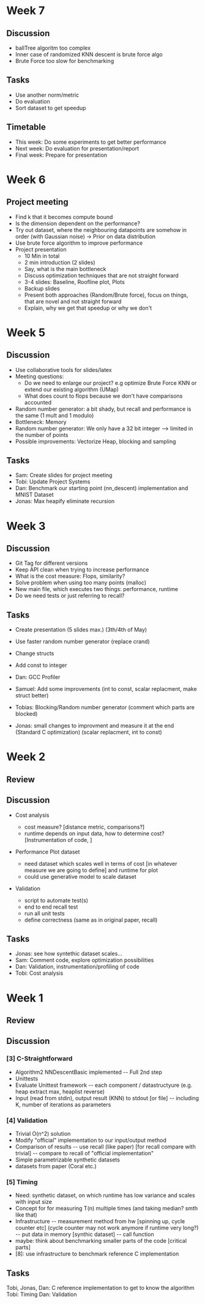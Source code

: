 # Week 7
## Discussion
- ballTree algoritm too complex
- Inner case of randomized KNN descent is brute force algo
- Brute Force too slow for benchmarking
## Tasks
- Use another norm/metric
- Do evaluation
- Sort dataset to get speedup
## Timetable
- This week: Do some experiments to get better performance
- Next week: Do evaluation for presentation/report
- Final week: Prepare for presentation

# Week 6
## Project meeting
- Find k that it becomes compute bound
- Is the dimension dependent on the performance?
- Try out dataset, where the neighbouring datapoints are somehow in order (with Gaussian noise) -> Prior on data distribution
- Use brute force algorithm to improve performance
- Project presentation
   - 10 Min in total
   - 2 min introduction (2 slides)
   - Say, what is the main bottleneck
   - Discuss optimization techniques that are not straight forward
   - 3-4 slides: Baseline, Roofline plot, Plots
   - Backup slides
   - Present both approaches (Random/Brute force), focus on things, that are novel and not straight forward
   - Explain, why we get that speedup or why we don't

# Week 5
## Discussion
- Use collaborative tools for slides/latex
- Meeting questions:
   - Do we need to enlarge our project? e.g optimize Brute Force KNN or extend our existing algorithm (UMap)
   - What does count to flops because we don't have comparisons accounted
- Random number generator: a bit shady, but recall and performance is the same (1 mult and 1 modulo)
- Bottleneck: Memory
- Random number generator: We only have a 32 bit integer --> limited in the number of points
- Possible improvements: Vectorize Heap, blocking and sampling

## Tasks
- Sam: Create slides for project meeting
- Tobi: Update Project Systems
- Dan: Benchmark our starting point (nn_descent) implementation and MNIST Dataset
- Jonas: Max heapify eliminate recursion

# Week 3
## Discussion
- Git Tag for different versions
- Keep API clean when trying to increase performance
- What is the cost measure: Flops, similarity?
- Solve problem when using too many points (malloc)
- New main file, which executes two things: performance, runtime
- Do we need tests or just referring to recall? 

## Tasks
- Create presentation (5 slides max.) (3th/4th of May)
- Use faster random number generator (replace crand)
- Change structs
- Add const to integer

- Dan: GCC Profiler
- Samuel: Add some improvements (int to const, scalar replacment, make struct better)
- Tobias: Blocking/Random number generator (comment which parts are blocked)
- Jonas: small changes to improvment and measure it at the end (Standard C optimization) (scalar replacment, int to const)

# Week 2
## Review
## Discussion
- Cost analysis
    - cost measure? [distance metric, comparisons?]
    - runtime depends on input data, how to determine cost? [Instrumentation of code, ]

- Performance Plot dataset
    - need dataset which scales well in terms of cost [in whatever measure we are going to define] and runtime for plot 
    - could use generative model to scale dataset

- Validation
    - script to automate test(s)
    - end to end recall test 
    - run all unit tests
    - define correctness (same as in original paper, recall)

## Tasks
- Jonas: see how syntethic dataset scales...
- Sam: Comment code, explore optimization possibilities
- Dan: Validation, instrumentation/profiling of code
- Tobi: Cost analysis

# Week 1
## Review
## Discussion
### [3] C-Straightforward
- Algorithm2 NNDescentBasic implemented
-- Full 2nd step
- Unittests
- Evaluate Unittest framework
-- each component / datastructyure (e.g. heap extract max, heaplist reverse)
- Input (read from stdin), output result (KNN) to stdout [or file]
-- including K, number of iterations as parameters

### [4] Validation
- Trivial O(n^2) solution
- Modify "official" implementation to our input/output method
- Comparison of results
-- use recall (like paper) [for recall compare with trivial]
-- compare to recall of "official implementation"
- Simple parametrizable synthetic datasets
- datasets from paper (Coral etc.)

### [5] Timing
- Need: synthetic dataset, on which runtime has low variance and scales with input size
- Concept for for measuring T(n) multiple times (and taking median? smth like that)
- Infrastructure
-- measurement method from hw [spinning up, cycle counter etc] (cycle counter may not work anymore if runtime very long?)
-- put data in memory [synthic dataset]
-- call function
- maybe: think about benchmarking smaller parts of the code [critical parts]
- [8]: use infrastructure to benchmark reference C implementation
## Tasks
Tobi, Jonas, Dan: C reference implementation to get to know the algorithm
Tobi: Timing
Dan: Validation
